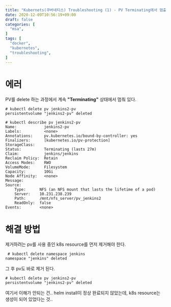 ```yaml
---
title: "Kubernets(쿠버네티스) Troubleshooting (1) - PV Terminating에서 멈출 때 "
date: 2020-12-09T10:56:19+09:00
draft: false
categories: [  
  "msa",
]
tags: [
  "docker",
  "kubernetes",
  "troubleshooting",
]
---
```


# 에러

PV를 delete 하는 과정에서 계속 **"Terminating"** 상태에서 멈춰 있다.
```
# kubectl delete pv jenkins2-pv
persistentvolume "jenkins2-pv" deleted
```

```
# kubectl describe pv jenkins2-pv
Name:            jenkins2-pv
Labels:          <none>
Annotations:     pv.kubernetes.io/bound-by-controller: yes
Finalizers:      [kubernetes.io/pv-protection]
StorageClass:
Status:          Terminating (lasts 27m)
Claim:           jenkins/jenkins
Reclaim Policy:  Retain
Access Modes:    RWO
VolumeMode:      Filesystem
Capacity:        10Gi
Node Affinity:   <none>
Message:
Source:
    Type:      NFS (an NFS mount that lasts the lifetime of a pod)
    Server:    10.231.238.239
    Path:      /mnt/nfs_server/pv_jenkins2
    ReadOnly:  false
Events:        <none>
```

# 해결 방법
제거하려는 pv를 사용 중인 k8s resource를 먼저 제거해야 한다.
```
 # kubectl delete namespace jenkins
namespace "jenkins" deleted
```

그 후 pv도 바로 제거 된다.
```
# kubectl delete pv jenkins2-pv
persistentvolume "jenkins2-pv" deleted
```
 

여기서 이해가 안되는 건.. helm install이 정상 완료되지 않았는데, k8s resource는 생성이 되어 있었다는 것..
